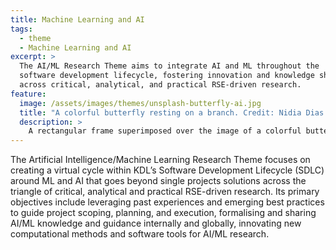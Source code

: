 ```yaml
---
title: Machine Learning and AI
tags:
  - theme
  - Machine Learning and AI
excerpt: >
  The AI/ML Research Theme aims to integrate AI and ML throughout the
  software development lifecycle, fostering innovation and knowledge sharing
  across critical, analytical, and practical RSE-driven research.
feature:
  image: /assets/images/themes/unsplash-butterfly-ai.jpg
  title: "A colorful butterfly resting on a branch. Credit: Nidia Dias for Visualising AI."
  description: >
    A rectangular frame superimposed over the image of a colorful butterfly resting on a branch, surrounded by grass and a gray sky.
---
```


The Artificial Intelligence/Machine Learning Research Theme focuses on creating
a virtual cycle within KDL’s Software Development Lifecycle (SDLC) around ML and
AI that goes beyond single projects solutions across the triangle of critical,
analytical and practical RSE-driven research. Its primary objectives include
leveraging past experiences and emerging best practices to guide project scoping,
planning, and execution, formalising and sharing AI/ML knowledge and guidance
internally and globally, innovating new computational methods and software tools
for AI/ML research.
